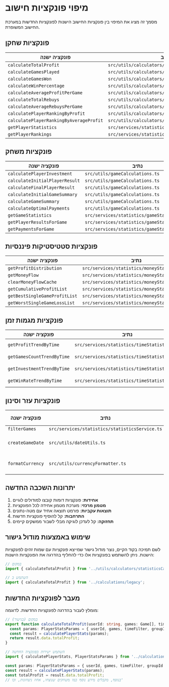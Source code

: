 # מיפוי פונקציות חישוב

מסמך זה מציג את המיפוי בין פונקציות החישוב הישנות לפונקציות החדשות במערכת החישוב המשופרת.

## פונקציות שחקן

| פונקציה ישנה | נתיב | פונקציה חדשה | מיקום חדש |
|-------------|-----|--------------|-----------|
| `calculateTotalProfit` | `src/utils/calculators/statisticsCalculator.ts` | `calculatePlayerStats` | `src/calculations/player/stats.ts` |
| `calculateGamesPlayed` | `src/utils/calculators/statisticsCalculator.ts` | `calculatePlayerStats` | `src/calculations/player/stats.ts` |
| `calculateGamesWon` | `src/utils/calculators/statisticsCalculator.ts` | `calculatePlayerStats` | `src/calculations/player/stats.ts` |
| `calculateWinPercentage` | `src/utils/calculators/statisticsCalculator.ts` | `calculatePlayerStats` | `src/calculations/player/stats.ts` |
| `calculateAverageProfitPerGame` | `src/utils/calculators/statisticsCalculator.ts` | `calculatePlayerStats` | `src/calculations/player/stats.ts` |
| `calculateTotalRebuys` | `src/utils/calculators/statisticsCalculator.ts` | `calculatePlayerStats` | `src/calculations/player/stats.ts` |
| `calculateAverageRebuysPerGame` | `src/utils/calculators/statisticsCalculator.ts` | `calculatePlayerStats` | `src/calculations/player/stats.ts` |
| `calculatePlayerRankingByProfit` | `src/utils/calculators/statisticsCalculator.ts` | `calculatePlayerRanking` | `src/calculations/player/ranking.ts` |
| `calculatePlayerRankingByAverageProfit` | `src/utils/calculators/statisticsCalculator.ts` | `calculatePlayerRanking` | `src/calculations/player/ranking.ts` |
| `getPlayerStatistics` | `src/services/statistics/playerStatistics.ts` | `calculatePlayerStats` | `src/calculations/player/stats.ts` |
| `getPlayerRankings` | `src/services/statistics/playerStatistics.ts` | `calculatePlayerRanking` | `src/calculations/player/ranking.ts` |

## פונקציות משחק

| פונקציה ישנה | נתיב | פונקציה חדשה | מיקום חדש |
|-------------|-----|--------------|-----------|
| `calculatePlayerInvestment` | `src/utils/gameCalculations.ts` | `calculatePlayerInvestment` | `src/calculations/legacy/gameBridge.ts` |
| `calculateInitialPlayerResult` | `src/utils/gameCalculations.ts` | `calculateInitialPlayerResult` | `src/calculations/legacy/gameBridge.ts` |
| `calculateFinalPlayerResult` | `src/utils/gameCalculations.ts` | `calculateFinalPlayerResult` | `src/calculations/legacy/gameBridge.ts` |
| `calculateInitialGameSummary` | `src/utils/gameCalculations.ts` | `calculateInitialGameSummary` | `src/calculations/legacy/gameBridge.ts` |
| `calculateGameSummary` | `src/utils/gameCalculations.ts` | `calculateGameResults` | `src/calculations/game/results.ts` |
| `calculateOptimalPayments` | `src/utils/gameCalculations.ts` | `calculateOptimalPayments` | `src/calculations/game/payments.ts` |
| `getGameStatistics` | `src/services/statistics/gameStatistics.ts` | `calculateGameResults` | `src/calculations/game/results.ts` |
| `getPlayerResultsForGame` | `src/services/statistics/gameStatistics.ts` | `calculateGamePlayersResults` | `src/calculations/game/results.ts` |
| `getPaymentsForGame` | `src/services/statistics/gameStatistics.ts` | `calculateOptimalPayments` | `src/calculations/game/payments.ts` |

## פונקציות סטטיסטיקות פיננסיות

| פונקציה ישנה | נתיב | פונקציה חדשה | מיקום חדש |
|-------------|-----|--------------|-----------|
| `getProfitDistribution` | `src/services/statistics/moneyStatistics.ts` | `calculateProfitDistribution` | `src/calculations/distributions/profit.ts` |
| `getMoneyFlow` | `src/services/statistics/moneyStatistics.ts` | `calculateMoneyFlow` | `src/calculations/financial/profit.ts` |
| `clearMoneyFlowCache` | `src/services/statistics/moneyStatistics.ts` | `CacheManager.invalidateCategory('moneyFlow')` | `src/calculations/cache/CacheManager.ts` |
| `getCumulativeProfitList` | `src/services/statistics/moneyStatistics.ts` | `calculateCumulativeProfit` | `src/calculations/financial/profit.ts` |
| `getBestSingleGameProfitList` | `src/services/statistics/moneyStatistics.ts` | `calculateExtremeProfit (type=best)` | `src/calculations/financial/profit.ts` |
| `getWorstSingleGameLossList` | `src/services/statistics/moneyStatistics.ts` | `calculateExtremeProfit (type=worst)` | `src/calculations/financial/profit.ts` |

## פונקציות מגמות זמן

| פונקציה ישנה | נתיב | פונקציה חדשה | מיקום חדש |
|-------------|-----|--------------|-----------|
| `getProfitTrendByTime` | `src/services/statistics/timeStatistics.ts` | `calculateTimeTrend (metric=profit)` | `src/calculations/time/trends.ts` |
| `getGamesCountTrendByTime` | `src/services/statistics/timeStatistics.ts` | `calculateTimeTrend (metric=games)` | `src/calculations/time/trends.ts` |
| `getInvestmentTrendByTime` | `src/services/statistics/timeStatistics.ts` | `calculateTimeTrend (metric=investment)` | `src/calculations/time/trends.ts` |
| `getWinRateTrendByTime` | `src/services/statistics/timeStatistics.ts` | `calculateTimeTrend (metric=winRate)` | `src/calculations/time/trends.ts` |

## פונקציות עזר וסינון

| פונקציה ישנה | נתיב | פונקציה חדשה | מיקום חדש |
|-------------|-----|--------------|-----------|
| `filterGames` | `src/services/statistics/statisticsService.ts` | `filterGames` | `src/calculations/core/utils.ts` |
| `createGameDate` | `src/utils/dateUtils.ts` | נשארת במקומה המקורי | `src/utils/dateUtils.ts` |
| `formatCurrency` | `src/utils/currencyFormatter.ts` | נשארת במקומה המקורי | `src/utils/currencyFormatter.ts` |

## יתרונות השכבה החדשה

1. **אחידות**: פונקציות דומות קובצו למודולים לוגיים
2. **מטמון מרכזי**: מערכת מטמון אחידה לכל הפונקציות
3. **תוצאות עקביות**: פורמט תוצאה אחיד עם מטה-נתונים
4. **התרחבות**: קל להוסיף פונקציות חדשות
5. **תחזוקה**: קל לעדכן לוגיקה מבלי לשבור ממשקים קיימים

## שימוש באמצעות מודול גישור

לשם תמיכה בקוד הקיים, נוצר מודול גישור שמייצא פונקציות עם שמות זהים לפונקציות הישנות.
ניתן להשתמש בפונקציות אלו כדי להחליף בהדרגה את הפונקציות הישנות:

```typescript
// במקום
import { calculateTotalProfit } from '../utils/calculators/statisticsCalculator';

// השתמש ב
import { calculateTotalProfit } from '../calculations/legacy';
```

## מעבר לפונקציות החדשות

מומלץ לעבור בהדרגה לפונקציות החדשות. לדוגמה:

```typescript
// במקום (בגישור)
export function calculateTotalProfit(userId: string, games: Game[], timeFilter?: string, groupId?: string): number {
  const params: PlayerStatsParams = { userId, games, timeFilter, groupId };
  const result = calculatePlayerStats(params);
  return result.data.totalProfit;
}

// השתמש ישירות בפונקציה החדשה
import { calculatePlayerStats, PlayerStatsParams } from '../calculations';

const params: PlayerStatsParams = { userId, games, timeFilter, groupId };
const result = calculatePlayerStats(params);
const totalProfit = result.data.totalProfit;
// בנוסף, מקבלים מידע נוסף כמו משחקים שנוצחו, אחוז ניצחונות, וכו'
``` 